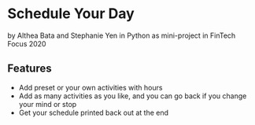 # Schedule Your Day 
by Althea Bata and Stephanie Yen in Python as mini-project in FinTech Focus 2020

## Features
- Add preset or your own activities with hours
- Add as many activities as you like, and you can go back if you change your mind or stop
- Get your schedule printed back out at the end
